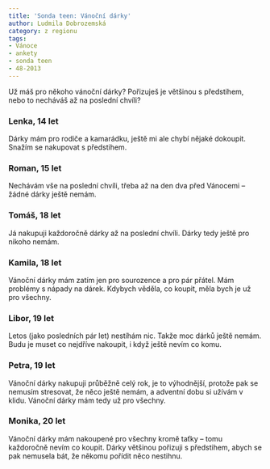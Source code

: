 ```yaml
---
title: 'Sonda teen: Vánoční dárky'
author: Ludmila Dobrozemská
category: z regionu
tags:
- Vánoce
- ankety
- sonda teen
- 48-2013
---
```


Už máš pro někoho vánoční dárky? Pořizuješ je většinou s předstihem, nebo to necháváš až na poslední chvíli?

### Lenka, 14 let
Dárky mám pro rodiče a kamarádku, ještě mi ale chybí nějaké dokoupit. Snažím se nakupovat s předstihem.

### Roman, 15 let
Nechávám vše na poslední chvíli, třeba až na den dva před Vánocemi – žádné dárky ještě nemám.

### Tomáš, 18 let
Já nakupuji každoročně dárky až na poslední chvíli. Dárky tedy ještě pro nikoho nemám.

### Kamila, 18 let
Vánoční dárky mám zatím jen pro sourozence a pro pár přátel. Mám problémy s nápady na dárek. Kdybych věděla, co koupit, měla bych je už pro všechny.

### Libor, 19 let
Letos (jako posledních pár let) nestíhám nic. Takže moc dárků ještě nemám. Budu je muset co nejdříve nakoupit, i když ještě nevím co komu.

### Petra, 19 let
Vánoční dárky nakupuji průběžně celý rok, je to výhodnější, protože pak se nemusím stresovat, že něco ještě nemám, a adventní dobu si užívám v klidu. Vánoční dárky mám tedy už pro všechny.

### Monika, 20 let
Vánoční dárky mám nakoupené pro všechny kromě taťky – tomu každoročně nevím co koupit. Dárky většinou pořizuji s předstihem, abych se pak nemusela bát, že někomu pořídit něco nestihnu.